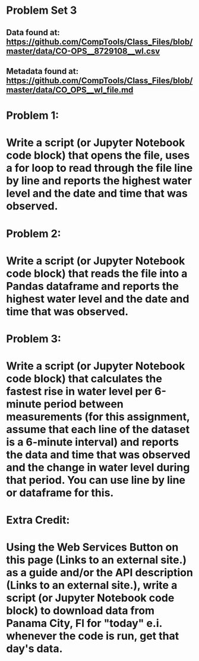 # Problem Set 3
## Data found at: https://github.com/CompTools/Class_Files/blob/master/data/CO-OPS__8729108__wl.csv
## Metadata found at: https://github.com/CompTools/Class_Files/blob/master/data/CO_OPS__wl_file.md

# Problem 1:
# Write a script (or Jupyter Notebook code block) that opens the file, uses a for loop to read through the file line by line and reports the highest water level and the date and time that was observed.

# Problem 2:
# Write a script (or Jupyter Notebook code block) that reads the file into a Pandas dataframe and reports the highest water level and the date and time that was observed.

# Problem 3:
# Write a script (or Jupyter Notebook code block) that calculates the fastest rise in water level per 6-minute period between measurements (for this assignment, assume that each line of the dataset is a 6-minute interval) and reports the data and time that was observed and the change in water level during that period. You can use line by line or dataframe for this.

# Extra Credit:
# Using the Web Services Button on this page (Links to an external site.) as a guide and/or the API description (Links to an external site.), write a script (or Jupyter Notebook code block) to download data from Panama City, Fl for "today" e.i. whenever the code is run, get that day's data.
